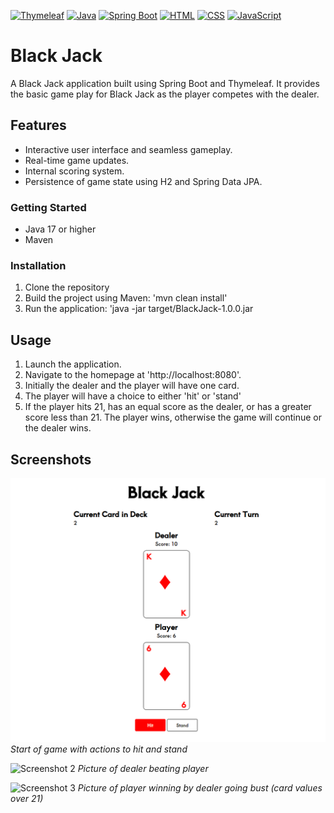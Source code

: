 [![Thymeleaf](https://img.shields.io/badge/Thymeleaf-3.0.12-brightgreen)](https://www.thymeleaf.org/)
[![Java](https://img.shields.io/badge/Java-11-blue)](https://www.oracle.com/java/)
[![Spring Boot](https://img.shields.io/badge/Spring_Boot-2.5.1-brightgreen)](https://spring.io/projects/spring-boot)
[![HTML](https://img.shields.io/badge/HTML-5-orange)](https://www.w3.org/TR/html52/)
[![CSS](https://img.shields.io/badge/CSS-3-blue)](https://www.w3.org/Style/CSS/)
[![JavaScript](https://img.shields.io/badge/JavaScript-ES6-yellow)](https://developer.mozilla.org/en-US/docs/Web/JavaScript)

# Black Jack

A Black Jack application built using Spring Boot and Thymeleaf. It provides the basic game play for Black Jack as the player competes with the dealer.


## Features
- Interactive user interface and seamless gameplay.
- Real-time game updates.
- Internal scoring system.
- Persistence of game state using H2 and Spring Data JPA.

### Getting Started
- Java 17 or higher
- Maven

### Installation
1. Clone the repository
2. Build the project using Maven: 'mvn clean install'
3. Run the application: 'java -jar target/BlackJack-1.0.0.jar

## Usage
1. Launch the application.
2. Navigate to the homepage at 'http://localhost:8080'.
3. Initially the dealer and the player will have one card.
4. The player will have a choice to either 'hit' or 'stand'
5. If the player hits 21, has an equal score as the dealer, or has a greater score less than 21. The player wins, otherwise the game will continue or the dealer wins.

## Screenshots

![Screenshot 1](/src/main/resources/static/assets/screenshot1.PNG)
*Start of game with actions to hit and stand*

![Screenshot 2](/assets/screenshot2)
*Picture of dealer beating player*

![Screenshot 3](/assets/screenshot3)
*Picture of player winning by dealer going bust (card values over 21)*